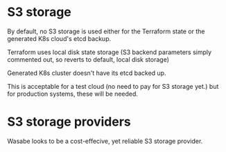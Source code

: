 # S3 storage

By default, no S3 storage is used either for the Terraform state or the generated K8s cloud's etcd backup. 

Terraform uses local disk state storage (S3 backend parameters simply commented out, so reverts to default, local disk storage)

Generated K8s cluster doesn't have its etcd backed up.

This is acceptable for a test cloud (no need to pay for S3 storage yet.) but for  production systems, these will be needed.

# S3 storage providers

Wasabe looks to be a cost-effecive, yet reliable S3 storage provider.
